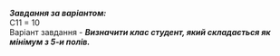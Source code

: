 ***Завдання за варіантом:***<br>
C11 = 10 <br>
Варіант завдання - ***Визначити клас студент, який складається як мінімум з 5-и полів.*** <br>